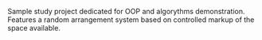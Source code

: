 Sample study project dedicated for OOP and algorythms demonstration. Features a random arrangement system based on controlled markup of the space available.
